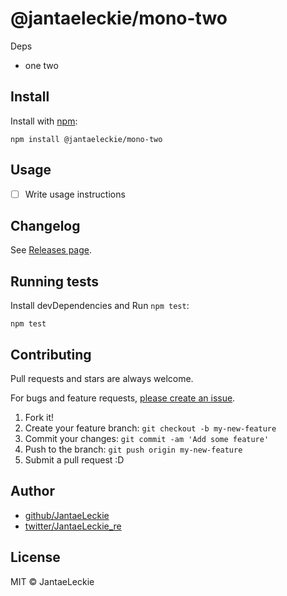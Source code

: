 # @jantaeleckie/mono-two

Deps

- one two

## Install

Install with [npm](https://www.npmjs.com/):

    npm install @jantaeleckie/mono-two

## Usage

- [ ] Write usage instructions

## Changelog

See [Releases page](https://github.com/JantaeLeckie/monorepo-release-changesets/releases).

## Running tests

Install devDependencies and Run `npm test`:

    npm test

## Contributing

Pull requests and stars are always welcome.

For bugs and feature requests, [please create an issue](https://github.com/JantaeLeckie/monorepo-release-changesets/issues).

1. Fork it!
2. Create your feature branch: `git checkout -b my-new-feature`
3. Commit your changes: `git commit -am 'Add some feature'`
4. Push to the branch: `git push origin my-new-feature`
5. Submit a pull request :D

## Author

- [github/JantaeLeckie](https://github.com/JantaeLeckie)
- [twitter/JantaeLeckie_re](https://twitter.com/JantaeLeckie_re)

## License

MIT © JantaeLeckie
